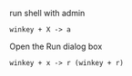 
run shell with admin
```
winkey + X -> a
```

Open the Run dialog box
```
winkey + x -> r (winkey + r)
```
